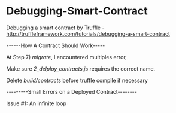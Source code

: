 # Debugging-Smart-Contract
Debugging a smart contract by Truffle - http://truffleframework.com/tutorials/debugging-a-smart-contract


------How A Contract Should Work-----

At Step 7) *migrate*, I encountered multiples error,

Make sure *2_delploy_contracts.js* requires the correct name.

Delete *build/contracts* before truffle compile if necessary





---------Small Errors on a Deployed Contract--------

Issue #1: An infinite loop







